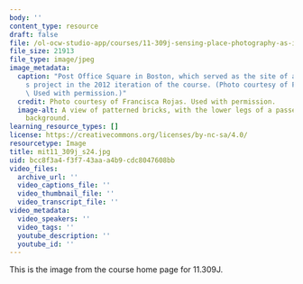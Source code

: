 ```yaml
---
body: ''
content_type: resource
draft: false
file: /ol-ocw-studio-app/courses/11-309j-sensing-place-photography-as-inquiry-spring-2024/mit11_309j_s24.jpg
file_size: 21913
file_type: image/jpeg
image_metadata:
  caption: "Post Office Square in Boston, which served as the site of a student\u2019\
    s project in the 2012 iteration of the course. (Photo courtesy of Francisca Rojas.\
    \ Used with permission.)"
  credit: Photo courtesy of Francisca Rojas. Used with permission.
  image-alt: A view of patterned bricks, with the lower legs of a passerby in the
    background.
learning_resource_types: []
license: https://creativecommons.org/licenses/by-nc-sa/4.0/
resourcetype: Image
title: mit11_309j_s24.jpg
uid: bcc8f3a4-f3f7-43aa-a4b9-cdc8047608bb
video_files:
  archive_url: ''
  video_captions_file: ''
  video_thumbnail_file: ''
  video_transcript_file: ''
video_metadata:
  video_speakers: ''
  video_tags: ''
  youtube_description: ''
  youtube_id: ''
---
```

This is the image from the course home page for 11.309J.